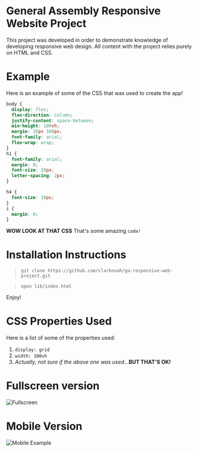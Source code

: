 # General Assembly Responsive Website Project
This project was developed in order to demonstrate knowledge of developing responsive web design. All content with the project relies purely on HTML and CSS.


# Example

Here is an example of some of the CSS that was used to create the app!

```CSS
body {
  display: flex;
  flex-direction: column;
  justify-content: space-between;
  min-height: 100vh;
  margin: 20px 100px;
  font-family: arial;
  flex-wrap: wrap;
}
h1 {
  font-family: arial;
  margin: 0;
  font-size: 20px;
  letter-spacing: 2px;
}

h4 {
  font-size: 18px;
}
i {
  margin: 0;
}
```

**WOW LOOK AT THAT CSS** That's some amazing `code!`

# Installation Instructions

> `git clone https://github.com/clarknoah/ga-responsive-web-project.git`

> `open lib/index.html`

Enjoy!

# CSS Properties Used
Here is a list of some of the properties used:

1. `display: grid`
2. `width: 100vh`
3. *Actually, not sure if the above one was used*...**BUT THAT'S OK!**


# Fullscreen version
![Fullscreen](laptop-example.jpg)


# Mobile Version
![Mobile Example](mobile.jpg)

